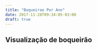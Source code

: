 ```yaml
---
title: "Boqueirao Por Ano"
date: 2017-11-28T09:34:05-03:00
draft: true
---
```


<div class="container">
    <div class="row">
      <h2>Visualização de boqueirão</h2>
    </div>
    <div class="row mychart" id="chart">
    </div>
  </div>

  <style>
    /*.mychart circle {
      fill: steelblue;
    }

    .mychart circle:hover {
      fill: goldenrod;
    }*/

  </style>

  <script type="text/javascript">
    "use strict"

    var alturaSVG = 500,
        larguraSVG = 1750;


    function desenhaVis(dados) {
          var grafico = d3.select('#chart') // cria elemento <svg> com um <g> dentro
                            .append('svg')
                              .attr('width', larguraSVG)
                              .attr('height', alturaSVG);



          /*
           * As marcas
           */



           var grupo = grafico.selectAll('g')
                   .data(dados)
                   .enter()
                   .append('g');


         grupo.append('circle')
            .attr("cx", function(d) { return (d.mes) * 125; })
            .attr("cy", 250)
            .attr("r", function(d) { return d.noventa_percentil * 0.60; })
            .style("fill", "goldenrod");

          grupo.append('circle')
             .attr("cx", function(d) { return (d.mes) * 125; })
             .attr("cy", 250)
             .attr("r", function(d) { return d.dez_percentil; })
             .style("fill", "steelblue");

        grupo.append('text')
             .text(function(d){
                return d.mes;
             })
             .attr("x", function(d) { return (d.mes) * 125 - 8; }) //Localização de onde o número ficará na barrano eixo X
             .attr("y", 250);





    }

    d3.csv('dados/boqueirao-por-mes.csv', function(dados) {
      console.log("provavelmente acontece depois");
      desenhaVis(dados);
    });

    console.log("provavelmente acontece primeiro") // me apague quando entender.

  </script>
